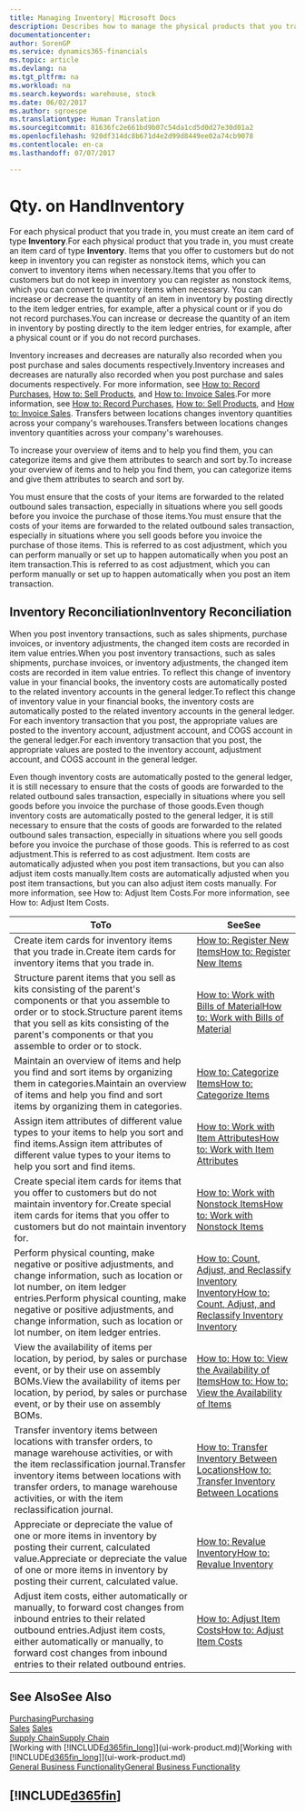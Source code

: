 ```yaml
---
title: Managing Inventory| Microsoft Docs
description: Describes how to manage the physical products that you trade in, for example, handling the stock in your warehouse.
documentationcenter: 
author: SorenGP
ms.service: dynamics365-financials
ms.topic: article
ms.devlang: na
ms.tgt_pltfrm: na
ms.workload: na
ms.search.keywords: warehouse, stock
ms.date: 06/02/2017
ms.author: sgroespe
ms.translationtype: Human Translation
ms.sourcegitcommit: 81636fc2e661bd9b07c54da1cd5d0d27e30d01a2
ms.openlocfilehash: 920df314dc8b671d4e2d99d8449ee02a74cb9078
ms.contentlocale: en-ca
ms.lasthandoff: 07/07/2017

---
```


# <a name="inventory"></a><span data-ttu-id="029ce-103">Qty. on Hand</span><span class="sxs-lookup"><span data-stu-id="029ce-103">Inventory</span></span>
<span data-ttu-id="029ce-104">For each physical product that you trade in, you must create an item card of type **Inventory**.</span><span class="sxs-lookup"><span data-stu-id="029ce-104">For each physical product that you trade in, you must create an item card of type **Inventory**.</span></span> <span data-ttu-id="029ce-105">Items that you offer to customers but do not keep in inventory you can register as nonstock items, which you can convert to inventory items when necessary.</span><span class="sxs-lookup"><span data-stu-id="029ce-105">Items that you offer to customers but do not keep in inventory you can register as nonstock items, which you can convert to inventory items when necessary.</span></span> <span data-ttu-id="029ce-106">You can increase or decrease the quantity of an item in inventory by posting directly to the item ledger entries, for example, after a physical count or if you do not record purchases.</span><span class="sxs-lookup"><span data-stu-id="029ce-106">You can increase or decrease the quantity of an item in inventory by posting directly to the item ledger entries, for example, after a physical count or if you do not record purchases.</span></span>

<span data-ttu-id="029ce-107">Inventory increases and decreases are naturally also recorded when you post purchase and sales documents respectively.</span><span class="sxs-lookup"><span data-stu-id="029ce-107">Inventory increases and decreases are naturally also recorded when you post purchase and sales documents respectively.</span></span> <span data-ttu-id="029ce-108">For more information, see [How to: Record Purchases](purchasing-how-record-purchases.md), [How to: Sell Products](sales-how-sell-products.md), and [How to: Invoice Sales](sales-how-invoice-sales.md).</span><span class="sxs-lookup"><span data-stu-id="029ce-108">For more information, see [How to: Record Purchases](purchasing-how-record-purchases.md), [How to: Sell Products](sales-how-sell-products.md), and [How to: Invoice Sales](sales-how-invoice-sales.md).</span></span> <span data-ttu-id="029ce-109">Transfers between locations changes inventory quantities across your company's warehouses.</span><span class="sxs-lookup"><span data-stu-id="029ce-109">Transfers between locations changes inventory quantities across your company's warehouses.</span></span>   

<span data-ttu-id="029ce-110">To increase your overview of items and to help you find them, you can categorize items and give them attributes to search and sort by.</span><span class="sxs-lookup"><span data-stu-id="029ce-110">To increase your overview of items and to help you find them, you can categorize items and give them attributes to search and sort by.</span></span>

<span data-ttu-id="029ce-111">You must ensure that the costs of your items are forwarded to the related outbound sales transaction, especially in situations where you sell goods before you invoice the purchase of those items.</span><span class="sxs-lookup"><span data-stu-id="029ce-111">You must ensure that the costs of your items are forwarded to the related outbound sales transaction, especially in situations where you sell goods before you invoice the purchase of those items.</span></span> <span data-ttu-id="029ce-112">This is referred to as cost adjustment, which you can perform manually or set up to happen automatically when you post an item transaction.</span><span class="sxs-lookup"><span data-stu-id="029ce-112">This is referred to as cost adjustment, which you can perform manually or set up to happen automatically when you post an item transaction.</span></span>

## <a name="inventory-reconciliation"></a><span data-ttu-id="029ce-113">Inventory Reconciliation</span><span class="sxs-lookup"><span data-stu-id="029ce-113">Inventory Reconciliation</span></span>
<span data-ttu-id="029ce-114">When you post inventory transactions, such as sales shipments, purchase invoices, or inventory adjustments, the changed item costs are recorded in item value entries.</span><span class="sxs-lookup"><span data-stu-id="029ce-114">When you post inventory transactions, such as sales shipments, purchase invoices, or inventory adjustments, the changed item costs are recorded in item value entries.</span></span> <span data-ttu-id="029ce-115">To reflect this change of inventory value in your financial books, the inventory costs are automatically posted to the related inventory accounts in the general ledger.</span><span class="sxs-lookup"><span data-stu-id="029ce-115">To reflect this change of inventory value in your financial books, the inventory costs are automatically posted to the related inventory accounts in the general ledger.</span></span> <span data-ttu-id="029ce-116">For each inventory transaction that you post, the appropriate values are posted to the inventory account, adjustment account, and COGS account in the general ledger.</span><span class="sxs-lookup"><span data-stu-id="029ce-116">For each inventory transaction that you post, the appropriate values are posted to the inventory account, adjustment account, and COGS account in the general ledger.</span></span>

<span data-ttu-id="029ce-117">Even though inventory costs are automatically posted to the general ledger, it is still necessary to ensure that the costs of goods are forwarded to the related outbound sales transaction, especially in situations where you sell goods before you invoice the purchase of those goods.</span><span class="sxs-lookup"><span data-stu-id="029ce-117">Even though inventory costs are automatically posted to the general ledger, it is still necessary to ensure that the costs of goods are forwarded to the related outbound sales transaction, especially in situations where you sell goods before you invoice the purchase of those goods.</span></span> <span data-ttu-id="029ce-118">This is referred to as cost adjustment.</span><span class="sxs-lookup"><span data-stu-id="029ce-118">This is referred to as cost adjustment.</span></span> <span data-ttu-id="029ce-119">Item costs are automatically adjusted when you post item transactions, but you can also adjust item costs manually.</span><span class="sxs-lookup"><span data-stu-id="029ce-119">Item costs are automatically adjusted when you post item transactions, but you can also adjust item costs manually.</span></span> <span data-ttu-id="029ce-120">For more information, see How to: Adjust Item Costs.</span><span class="sxs-lookup"><span data-stu-id="029ce-120">For more information, see How to: Adjust Item Costs.</span></span>

|<span data-ttu-id="029ce-121">To</span><span class="sxs-lookup"><span data-stu-id="029ce-121">To</span></span> |<span data-ttu-id="029ce-122">See</span><span class="sxs-lookup"><span data-stu-id="029ce-122">See</span></span> |
|---|----|
|<span data-ttu-id="029ce-123">Create item cards for inventory items that you trade in.</span><span class="sxs-lookup"><span data-stu-id="029ce-123">Create item cards for inventory items that you trade in.</span></span>|[<span data-ttu-id="029ce-124">How to: Register New Items</span><span class="sxs-lookup"><span data-stu-id="029ce-124">How to: Register New Items</span></span>](inventory-how-register-new-items.md)|
|<span data-ttu-id="029ce-125">Structure parent items that you sell as kits consisting of the parent's components or that you assemble to order or to stock.</span><span class="sxs-lookup"><span data-stu-id="029ce-125">Structure parent items that you sell as kits consisting of the parent's components or that you assemble to order or to stock.</span></span>|[<span data-ttu-id="029ce-126">How to: Work with Bills of Material</span><span class="sxs-lookup"><span data-stu-id="029ce-126">How to: Work with Bills of Material</span></span>](inventory-how-work-BOMs.md)|
|<span data-ttu-id="029ce-127">Maintain an overview of items and help you find and sort items by organizing them in categories.</span><span class="sxs-lookup"><span data-stu-id="029ce-127">Maintain an overview of items and help you find and sort items by organizing them in categories.</span></span>|[<span data-ttu-id="029ce-128">How to: Categorize Items</span><span class="sxs-lookup"><span data-stu-id="029ce-128">How to: Categorize Items</span></span>](inventory-how-categorize-items.md)|
|<span data-ttu-id="029ce-129">Assign item attributes of different value types to your items to help you sort and find items.</span><span class="sxs-lookup"><span data-stu-id="029ce-129">Assign item attributes of different value types to your items to help you sort and find items.</span></span>|[<span data-ttu-id="029ce-130">How to: Work with Item Attributes</span><span class="sxs-lookup"><span data-stu-id="029ce-130">How to: Work with Item Attributes</span></span>](inventory-how-work-item-attributes.md)|
|<span data-ttu-id="029ce-131">Create special item cards for items that you offer to customers but do not maintain inventory for.</span><span class="sxs-lookup"><span data-stu-id="029ce-131">Create special item cards for items that you offer to customers but do not maintain inventory for.</span></span>|[<span data-ttu-id="029ce-132">How to: Work with Nonstock Items</span><span class="sxs-lookup"><span data-stu-id="029ce-132">How to: Work with Nonstock Items</span></span>](inventory-how-work-nonstock-items.md)|
|<span data-ttu-id="029ce-133">Perform physical counting, make negative or positive adjustments, and change information, such as location or lot number, on item ledger entries.</span><span class="sxs-lookup"><span data-stu-id="029ce-133">Perform physical counting, make negative or positive adjustments, and change information, such as location or lot number, on item ledger entries.</span></span>|[<span data-ttu-id="029ce-134">How to: Count, Adjust, and Reclassify Inventory Inventory</span><span class="sxs-lookup"><span data-stu-id="029ce-134">How to: Count, Adjust, and Reclassify Inventory Inventory</span></span>](inventory-how-count-adjust-reclassify.md)|
|<span data-ttu-id="029ce-135">View the availability of items per location, by period, by sales or purchase event, or by their use on assembly BOMs.</span><span class="sxs-lookup"><span data-stu-id="029ce-135">View the availability of items per location, by period, by sales or purchase event, or by their use on assembly BOMs.</span></span>|[<span data-ttu-id="029ce-136">How to: How to: View the Availability of Items</span><span class="sxs-lookup"><span data-stu-id="029ce-136">How to: How to: View the Availability of Items</span></span>](inventory-how-availability-overview.md)|
|<span data-ttu-id="029ce-137">Transfer inventory items between locations with transfer orders, to manage warehouse activities, or with the item reclassification journal.</span><span class="sxs-lookup"><span data-stu-id="029ce-137">Transfer inventory items between locations with transfer orders, to manage warehouse activities, or with the item reclassification journal.</span></span>|[<span data-ttu-id="029ce-138">How to: Transfer Inventory Between Locations</span><span class="sxs-lookup"><span data-stu-id="029ce-138">How to: Transfer Inventory Between Locations</span></span>](inventory-how-transfer-between-locations.md)|
|<span data-ttu-id="029ce-139">Appreciate or depreciate the value of one or more items in inventory by posting their current, calculated value.</span><span class="sxs-lookup"><span data-stu-id="029ce-139">Appreciate or depreciate the value of one or more items in inventory by posting their current, calculated value.</span></span>|[<span data-ttu-id="029ce-140">How to: Revalue Inventory</span><span class="sxs-lookup"><span data-stu-id="029ce-140">How to: Revalue Inventory</span></span>](inventory-how-revalue-inventory.md)|
|<span data-ttu-id="029ce-141">Adjust item costs, either automatically or manually, to forward cost changes from inbound entries to their related outbound entries.</span><span class="sxs-lookup"><span data-stu-id="029ce-141">Adjust item costs, either automatically or manually, to forward cost changes from inbound entries to their related outbound entries.</span></span>|[<span data-ttu-id="029ce-142">How to: Adjust Item Costs</span><span class="sxs-lookup"><span data-stu-id="029ce-142">How to: Adjust Item Costs</span></span>](inventory-how-adjust-item-costs.md)|

## <a name="see-also"></a><span data-ttu-id="029ce-143">See Also</span><span class="sxs-lookup"><span data-stu-id="029ce-143">See Also</span></span>  
[<span data-ttu-id="029ce-144">Purchasing</span><span class="sxs-lookup"><span data-stu-id="029ce-144">Purchasing</span></span>](purchasing-manage-purchasing.md)  
<span data-ttu-id="029ce-145">[Sales](sales-manage-sales.md)  </span><span class="sxs-lookup"><span data-stu-id="029ce-145">[Sales](sales-manage-sales.md)  </span></span>  
[<span data-ttu-id="029ce-146">Supply Chain</span><span class="sxs-lookup"><span data-stu-id="029ce-146">Supply Chain</span></span>](madeira-supply-chain.md)  
<span data-ttu-id="029ce-147">[Working with [!INCLUDE[d365fin_long](includes/d365fin_long_md.md)]](ui-work-product.md)</span><span class="sxs-lookup"><span data-stu-id="029ce-147">[Working with [!INCLUDE[d365fin_long](includes/d365fin_long_md.md)]](ui-work-product.md)</span></span>  
[<span data-ttu-id="029ce-148">General Business Functionality</span><span class="sxs-lookup"><span data-stu-id="029ce-148">General Business Functionality</span></span>](ui-across-business-areas.md)

## [!INCLUDE[d365fin](includes/free_trial_md.md)]
